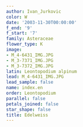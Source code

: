 ```yaml
---
author: Ivan_Jurkovic
color: W
date: '2003-11-30T00:00:00'
f_end: '9'
f_start: '7'
family: Asteraceae
flower_type: K
image:
- M_4-6431_IMG.JPG
- M_3-7371_IMG.JPG
- M_3-7372_IMG.JPG
latin: Leontopodium alpinum
lead: M_4-6431_IMG.JPG
lead_sample: false
name: index.en
order: Leontopodium
parallel: false
petals_joined: false
star_shape: false
title: Edelweiss
---
```

